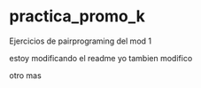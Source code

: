 # practica_promo_k
Ejercicios de pairprograming del mod 1

estoy modificando el readme
yo tambien modifico

otro mas
